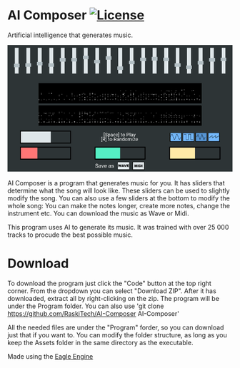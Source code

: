 # AI Composer [![License](https://img.shields.io/github/license/RaskiTech/AI-Composer.svg)](https://github.com/RaskiTech/AI-Composer/blob/master/LICENSE)
Artificial intelligence that generates music.

![App](/App.PNG?raw=true "App")

AI Composer is a program that generates music for you. It has sliders that determine what the song will look like. These sliders can be used to slightly modify the song. You can also use a few sliders at the bottom to modify the whole song: You can make the notes longer, create more notes, change the instrument etc. You can download the music as Wave or Midi.

This program uses AI to generate its music. It was trained with over 25 000 tracks to procude the best possible music.

# Download
To download the program just click the "Code" button at the top right corner. From the dropdown you can select "Download ZIP". After it has downloaded, extract all by right-clicking on the zip. The program will be under the Program folder.
You can also use 'git clone https://github.com/RaskiTech/AI-Composer AI-Composer'

All the needed files are under the "Program" forder, so you can download just that if you want to. You can modify the folder structure, as long as you keep the Assets folder in the same directory as the executable.

Made using the [Eagle Engine](https://github.com/RaskiTech/Eagle)
